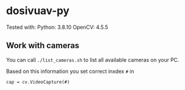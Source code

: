 # dosivuav-py

Tested with:
Python:  3.8.10
OpenCV:  4.5.5

## Work with cameras

You can call `./list_cameras.sh` to list all available cameras on your PC.

Based on this information you set correct inxdex `#` in 

` cap = cv.VideoCapture(#) `